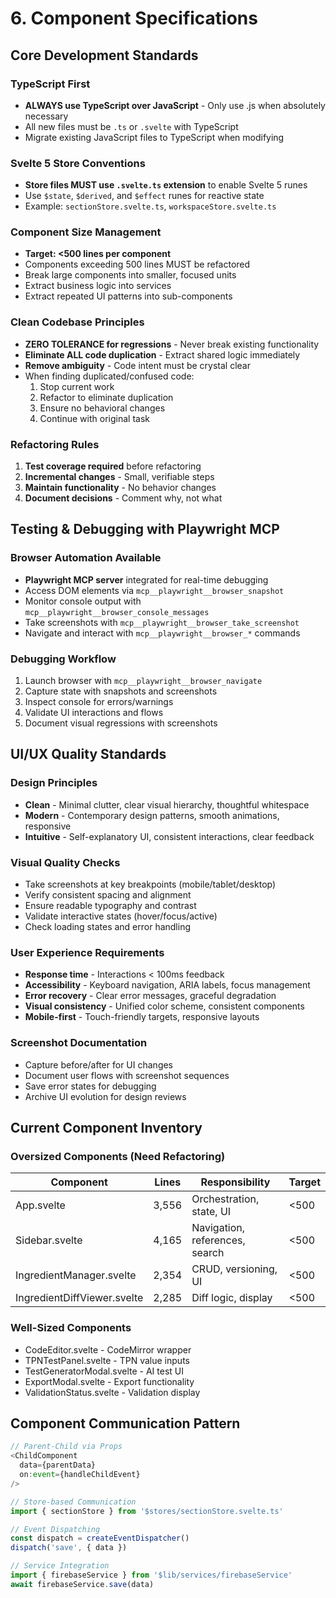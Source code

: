 # 6. Component Specifications

## Core Development Standards

### TypeScript First
- **ALWAYS use TypeScript over JavaScript** - Only use .js when absolutely necessary
- All new files must be `.ts` or `.svelte` with TypeScript
- Migrate existing JavaScript files to TypeScript when modifying

### Svelte 5 Store Conventions
- **Store files MUST use `.svelte.ts` extension** to enable Svelte 5 runes
- Use `$state`, `$derived`, and `$effect` runes for reactive state
- Example: `sectionStore.svelte.ts`, `workspaceStore.svelte.ts`

### Component Size Management
- **Target: <500 lines per component**
- Components exceeding 500 lines MUST be refactored
- Break large components into smaller, focused units
- Extract business logic into services
- Extract repeated UI patterns into sub-components

### Clean Codebase Principles
- **ZERO TOLERANCE for regressions** - Never break existing functionality
- **Eliminate ALL code duplication** - Extract shared logic immediately
- **Remove ambiguity** - Code intent must be crystal clear
- When finding duplicated/confused code:
  1. Stop current work
  2. Refactor to eliminate duplication
  3. Ensure no behavioral changes
  4. Continue with original task

### Refactoring Rules
1. **Test coverage required** before refactoring
2. **Incremental changes** - Small, verifiable steps
3. **Maintain functionality** - No behavior changes
4. **Document decisions** - Comment why, not what

## Testing & Debugging with Playwright MCP

### Browser Automation Available
- **Playwright MCP server** integrated for real-time debugging
- Access DOM elements via `mcp__playwright__browser_snapshot`
- Monitor console output with `mcp__playwright__browser_console_messages`
- Take screenshots with `mcp__playwright__browser_take_screenshot`
- Navigate and interact with `mcp__playwright__browser_*` commands

### Debugging Workflow
1. Launch browser with `mcp__playwright__browser_navigate`
2. Capture state with snapshots and screenshots
3. Inspect console for errors/warnings
4. Validate UI interactions and flows
5. Document visual regressions with screenshots

## UI/UX Quality Standards

### Design Principles
- **Clean** - Minimal clutter, clear visual hierarchy, thoughtful whitespace
- **Modern** - Contemporary design patterns, smooth animations, responsive
- **Intuitive** - Self-explanatory UI, consistent interactions, clear feedback

### Visual Quality Checks
- Take screenshots at key breakpoints (mobile/tablet/desktop)
- Verify consistent spacing and alignment
- Ensure readable typography and contrast
- Validate interactive states (hover/focus/active)
- Check loading states and error handling

### User Experience Requirements
- **Response time** - Interactions < 100ms feedback
- **Accessibility** - Keyboard navigation, ARIA labels, focus management
- **Error recovery** - Clear error messages, graceful degradation
- **Visual consistency** - Unified color scheme, consistent components
- **Mobile-first** - Touch-friendly targets, responsive layouts

### Screenshot Documentation
- Capture before/after for UI changes
- Document user flows with screenshot sequences
- Save error states for debugging
- Archive UI evolution for design reviews

## Current Component Inventory

### Oversized Components (Need Refactoring)
| Component | Lines | Responsibility | Target |
|-----------|-------|---------------|---------|
| App.svelte | 3,556 | Orchestration, state, UI | <500 |
| Sidebar.svelte | 4,165 | Navigation, references, search | <500 |
| IngredientManager.svelte | 2,354 | CRUD, versioning, UI | <500 |
| IngredientDiffViewer.svelte | 2,285 | Diff logic, display | <500 |

### Well-Sized Components
- CodeEditor.svelte - CodeMirror wrapper
- TPNTestPanel.svelte - TPN value inputs
- TestGeneratorModal.svelte - AI test UI
- ExportModal.svelte - Export functionality
- ValidationStatus.svelte - Validation display

## Component Communication Pattern
```javascript
// Parent-Child via Props
<ChildComponent 
  data={parentData}
  on:event={handleChildEvent}
/>

// Store-based Communication
import { sectionStore } from '$stores/sectionStore.svelte.ts'

// Event Dispatching
const dispatch = createEventDispatcher()
dispatch('save', { data })

// Service Integration
import { firebaseService } from '$lib/services/firebaseService'
await firebaseService.save(data)
```
